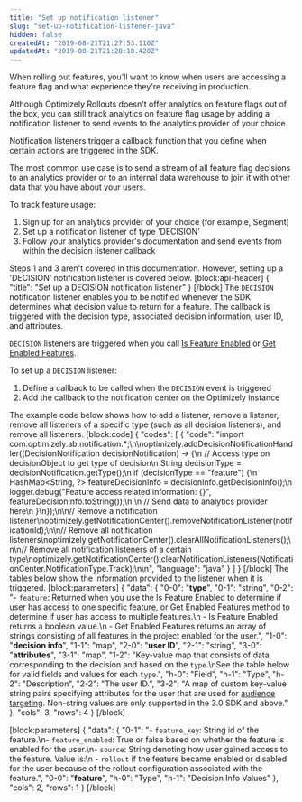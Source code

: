 ```yaml
---
title: "Set up notification listener"
slug: "set-up-notification-listener-java"
hidden: false
createdAt: "2019-08-21T21:27:53.110Z"
updatedAt: "2019-08-21T21:28:10.428Z"
---
```

When rolling out features, you'll want to know when users are accessing a feature flag and what experience they're receiving in production.

Although Optimizely Rollouts doesn't offer analytics on feature flags out of the box, you can still track analytics on feature flag usage by adding a notification listener to send events to the analytics provider of your choice.

Notification listeners trigger a callback function that you define when certain actions are triggered in the SDK. 

The most common use case is to send a stream of all feature flag decisions to an analytics provider or to an internal data warehouse to join it with other data that you have about your users.

To track feature usage:
1. Sign up for an analytics provider of your choice (for example, Segment)
2. Set up a notification listener of type 'DECISION'
3. Follow your analytics provider's documentation and send events from within the decision listener callback

Steps 1 and 3 aren't covered in this documentation. However, setting up a 'DECISION' notification listener is covered below.
[block:api-header]
{
  "title": "Set up a DECISION notification listener"
}
[/block]
The `DECISION` notification listener enables you to be notified whenever the SDK determines what decision value to return for a feature. The callback is triggered with the decision type, associated decision information, user ID, and attributes.

`DECISION` listeners are triggered when you call [Is Feature Enabled](doc:is-feature-enabled-java) or [Get Enabled Features](doc:get-enabled-features-java).

To set up a `DECISION` listener:
  1. Define a callback to be called when the `DECISION` event is triggered
  2. Add the callback to the notification center on the Optimizely instance

The example code below shows how to add a listener, remove a listener, remove all listeners of a specific type (such as all decision listeners), and remove all listeners.
[block:code]
{
  "codes": [
    {
      "code": "import com.optimizely.ab.notification.*;\n\noptimizely.addDecisionNotificationHandler((DecisionNotification decisionNotification) -> {\n  // Access type on decisionObject to get type of decision\n  String decisionType = decisionNotification.getType();\n  if (decisionType == \"feature\") {\n    HashMap<String, ?> featureDecisionInfo = decisionInfo.getDecisionInfo();\n    logger.debug(\"Feature access related information: {}\", featureDecisionInfo.toString());\n    \n    // Send data to analytics provider here\n  }\n});\n\n// Remove a notification listener\noptimizely.getNotificationCenter().removeNotificationListener(notificationId);\n\n// Remove all notification listeners\noptimizely.getNotificationCenter().clearAllNotificationListeners();\n\n// Remove all notification listeners of a certain type\noptimizely.getNotificationCenter().clearNotificationListeners(NotificationCenter.NotificationType.Track);\n\n",
      "language": "java"
    }
  ]
}
[/block]
The tables below show the information provided to the listener when it is triggered.
[block:parameters]
{
  "data": {
    "0-0": "**type**",
    "0-1": "string",
    "0-2": "- `feature`: Returned when you use the Is Feature Enabled to determine if user has access to one specific feature, or Get Enabled Features method to determine if user has access to multiple features.\n - Is Feature Enabled returns a boolean value.\n - Get Enabled Features returns an array of strings consisting of all features in the project enabled for the user.",
    "1-0": "**decision info**",
    "1-1": "map",
    "2-0": "**user ID**",
    "2-1": "string",
    "3-0": "**attributes**",
    "3-1": "map",
    "1-2": "Key-value map that consists of data corresponding to the decision and based on the `type`.\nSee the table below for valid fields and values for each `type`.",
    "h-0": "Field",
    "h-1": "Type",
    "h-2": "Description",
    "2-2": "The user ID.",
    "3-2": "A map of custom key-value string pairs specifying attributes for the user that are used for [audience targeting](doc:target-audiences). Non-string values are only supported in the 3.0 SDK and above."
  },
  "cols": 3,
  "rows": 4
}
[/block]

[block:parameters]
{
  "data": {
    "0-1": "- `feature_key`: String id of the feature.\n- `feature_enabled`: True or false based on whether the feature is enabled for the user.\n- `source`: String denoting how user gained access to the feature. Value is:\n -  `rollout` if the feature became enabled or disabled for the user because of the rollout configuration associated with the feature.",
    "0-0": "**feature**",
    "h-0": "Type",
    "h-1": "Decision Info Values"
  },
  "cols": 2,
  "rows": 1
}
[/block]